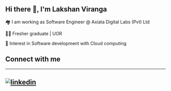 ## Hi there 👋, I'm Lakshan Viranga

:houses: I am working as Software Engineer @ Axiata Digital Labs (Pvt) Ltd

:man_technologist: Fresher graduate | UOR

:seedling: Interest in Software development with Cloud computing

## Connect with me
---
[![linkedin](https://cloud.githubusercontent.com/assets/17016297/18839848/0fc7e74e-83d2-11e6-8c6a-277fc9d6e067.png)][1]
---


[1]: https://www.linkedin.com/in/lakshan-viranga-a2ab49141/

